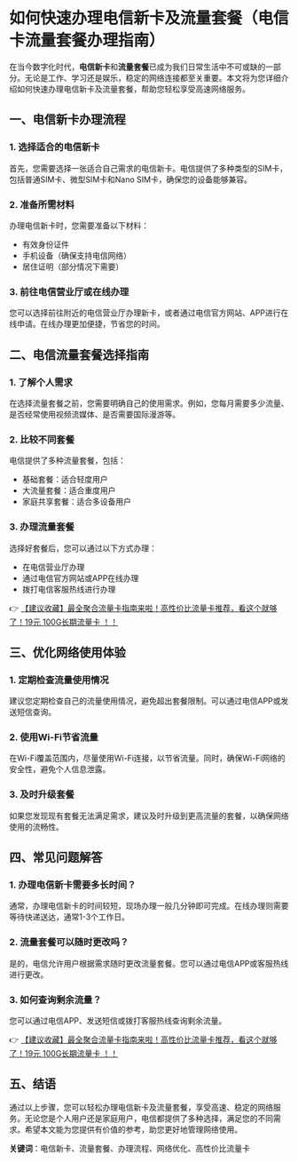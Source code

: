 # 如何快速办理电信新卡及流量套餐（电信卡流量套餐办理指南）

在当今数字化时代，**电信新卡**和**流量套餐**已成为我们日常生活中不可或缺的一部分。无论是工作、学习还是娱乐，稳定的网络连接都至关重要。本文将为您详细介绍如何快速办理电信新卡及流量套餐，帮助您轻松享受高速网络服务。

## 一、电信新卡办理流程

### 1. 选择适合的电信新卡
首先，您需要选择一张适合自己需求的电信新卡。电信提供了多种类型的SIM卡，包括普通SIM卡、微型SIM卡和Nano SIM卡，确保您的设备能够兼容。

### 2. 准备所需材料
办理电信新卡时，您需要准备以下材料：
- 有效身份证件
- 手机设备（确保支持电信网络）
- 居住证明（部分情况下需要）

### 3. 前往电信营业厅或在线办理
您可以选择前往附近的电信营业厅办理新卡，或者通过电信官方网站、APP进行在线申请。在线办理更加便捷，节省您的时间。

## 二、电信流量套餐选择指南

### 1. 了解个人需求
在选择流量套餐之前，您需要明确自己的使用需求。例如，您每月需要多少流量、是否经常使用视频流媒体、是否需要国际漫游等。

### 2. 比较不同套餐
电信提供了多种流量套餐，包括：
- 基础套餐：适合轻度用户
- 大流量套餐：适合重度用户
- 家庭共享套餐：适合多设备用户

### 3. 办理流量套餐
选择好套餐后，您可以通过以下方式办理：
- 在电信营业厅办理
- 通过电信官方网站或APP在线办理
- 拨打电信客服热线进行办理

👉 [【建议收藏】最全聚合流量卡指南来啦！高性价比流量卡推荐，看这个就够了！19元 100G长期流量卡 ！！](https://bit.ly/Liuliangka)

## 三、优化网络使用体验

### 1. 定期检查流量使用情况
建议您定期检查自己的流量使用情况，避免超出套餐限制。可以通过电信APP或发送短信查询。

### 2. 使用Wi-Fi节省流量
在Wi-Fi覆盖范围内，尽量使用Wi-Fi连接，以节省流量。同时，确保Wi-Fi网络的安全性，避免个人信息泄露。

### 3. 及时升级套餐
如果您发现现有套餐无法满足需求，建议及时升级到更高流量的套餐，以确保网络使用的流畅性。

## 四、常见问题解答

### 1. 办理电信新卡需要多长时间？
通常，办理电信新卡的时间较短，现场办理一般几分钟即可完成。在线办理则需要等待快递送达，通常1-3个工作日。

### 2. 流量套餐可以随时更改吗？
是的，电信允许用户根据需求随时更改流量套餐。您可以通过电信APP或客服热线进行更改。

### 3. 如何查询剩余流量？
您可以通过电信APP、发送短信或拨打客服热线查询剩余流量。

👉 [【建议收藏】最全聚合流量卡指南来啦！高性价比流量卡推荐，看这个就够了！19元 100G长期流量卡 ！！](https://bit.ly/Liuliangka)

## 五、结语

通过以上步骤，您可以轻松办理电信新卡及流量套餐，享受高速、稳定的网络服务。无论您是个人用户还是家庭用户，电信都提供了多种选择，满足您的不同需求。希望本文能为您提供有价值的参考，助您更好地管理网络使用。

**关键词**：电信新卡、流量套餐、办理流程、网络优化、高性价比流量卡